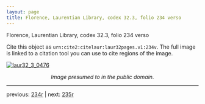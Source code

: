 ```yaml
---
layout: page
title: Florence, Laurentian Library, codex 32.3, folio 234 verso
---
```


Florence, Laurentian Library, codex 32.3, folio 234 verso

Cite this object as `urn:cite2:citelaur:laur32pages.v1:234v`.  The full image is linked to a citation tool you can use to cite regions of the image.

[![laur32_3_0476](http://www.homermultitext.org/iipsrv?IIIF=/project/homer/pyramidal/deepzoom/citelaur/laur32imgs/v1/laur32_3_0476.tif/full/800,/0/default.jpg)](http://www.homermultitext.org/ict2/?urn=urn:cite2:citelaur:laur32imgs.v1:laur32_3_0476) 

<p style="text-align: center; font-style: italic;">Image presumed to in the public domain.</p>

---

previous: [234r](../234r/) | next: [235r](../235r/)